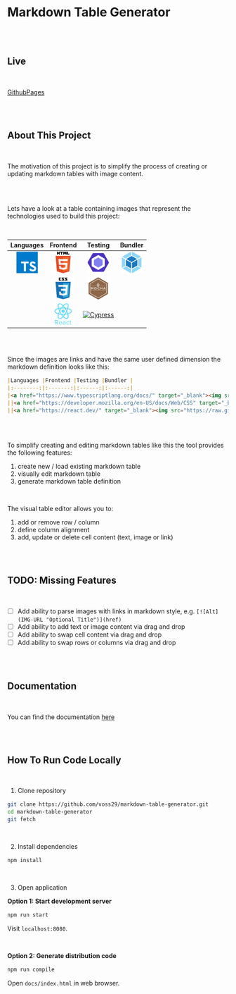 # **Markdown Table Generator**
<br>
<br>


## **Live**
<br>

[GithubPages](https://voss29.github.io/markdown-table-generator/)

<br>
<br>

## **About This Project**
<br>

The motivation of this project is to simplify the process of creating or updating markdown tables with image content.

<br>
<br>

Lets have a look at a table containing images that represent the technologies used to build this project:

<br>

|Languages |Frontend |Testing |Bundler |
|:--------:|:-------:|:------:|:------:|
|<a href="https://www.typescriptlang.org/docs/" target="_blank"><img src="https://raw.githubusercontent.com/devicons/devicon/master/icons/typescript/typescript-original.svg" alt="TypeScript" width="50" height="50" title="TypeScript"/> </a> |<a href="https://developer.mozilla.org/en-US/docs/Web/HTML" target="_blank"><img src="https://raw.githubusercontent.com/devicons/devicon/master/icons/html5/html5-original-wordmark.svg" alt="html5" width="50" height="50" title="HTML"/> </a> |<a href="https://eslint.org/docs/latest/" target="_blank"><img src="https://raw.githubusercontent.com/devicons/devicon/master/icons/eslint/eslint-original.svg" alt="ESLint" width="50" height="50" title="ESLint"/> </a> |<a href="https://webpack.js.org/concepts/" target="_blank"><img src="https://raw.githubusercontent.com/devicons/devicon/master/icons/webpack/webpack-original.svg" alt="Webpack" width="50" height="50" title="Webpack"/> </a> |
||<a href="https://developer.mozilla.org/en-US/docs/Web/CSS" target="_blank"><img src="https://raw.githubusercontent.com/devicons/devicon/master/icons/css3/css3-original-wordmark.svg" alt="css3" width="50" height="50" title="CSS"/> </a> |<a href="https://mochajs.org/" target="_blank"><img src="https://raw.githubusercontent.com/devicons/devicon/master/icons/mocha/mocha-plain.svg" alt="Mocha" width="50" height="50" title="Mocha"/> </a> ||
||<a href="https://react.dev/" target="_blank"><img src="https://raw.githubusercontent.com/devicons/devicon/master/icons/react/react-original-wordmark.svg" alt="React" width="50" height="50" title="React"/> </a> |<a href="https://www.cypress.io/" target="_blank"><img src="https://raw.githubusercontent.com/voss29/voss29/main/cypress_icon.svg" alt="Cypress" width="90" height="30" title="Cypress"/> </a> ||

<br>
<br>

Since the images are links and have the same user defined dimension the markdown definition looks like this:

```markdown
|Languages |Frontend |Testing |Bundler |
|:--------:|:-------:|:------:|:------:|
|<a href="https://www.typescriptlang.org/docs/" target="_blank"><img src="https://raw.githubusercontent.com/devicons/devicon/master/icons/typescript/typescript-original.svg" alt="TypeScript" width="50" height="50" title="TypeScript"/> </a> |<a href="https://developer.mozilla.org/en-US/docs/Web/HTML" target="_blank"><img src="https://raw.githubusercontent.com/devicons/devicon/master/icons/html5/html5-original-wordmark.svg" alt="html5" width="50" height="50" title="HTML"/> </a> |<a href="https://eslint.org/docs/latest/" target="_blank"><img src="https://raw.githubusercontent.com/devicons/devicon/master/icons/eslint/eslint-original.svg" alt="ESLint" width="50" height="50" title="ESLint"/> </a> |<a href="https://webpack.js.org/concepts/" target="_blank"><img src="https://raw.githubusercontent.com/devicons/devicon/master/icons/webpack/webpack-original.svg" alt="Webpack" width="50" height="50" title="Webpack"/> </a> |
||<a href="https://developer.mozilla.org/en-US/docs/Web/CSS" target="_blank"><img src="https://raw.githubusercontent.com/devicons/devicon/master/icons/css3/css3-original-wordmark.svg" alt="css3" width="50" height="50" title="CSS"/> </a> |<a href="https://mochajs.org/" target="_blank"><img src="https://raw.githubusercontent.com/devicons/devicon/master/icons/mocha/mocha-plain.svg" alt="Mocha" width="50" height="50" title="Mocha"/> </a> ||
||<a href="https://react.dev/" target="_blank"><img src="https://raw.githubusercontent.com/devicons/devicon/master/icons/react/react-original-wordmark.svg" alt="React" width="50" height="50" title="React"/> </a> |<a href="https://www.cypress.io/" target="_blank"><img src="https://raw.githubusercontent.com/voss29/voss29/main/cypress_icon.svg" alt="Cypress" width="90" height="30" title="Cypress"/> </a> ||
```

<br>
<br>

To simplify creating and editing markdown tables like this the tool provides the following features:

1. create new / load existing markdown table
2. visually edit markdown table
3. generate markdown table definition

<br>

The visual table editor allows you to:

1. add or remove row / column
2. define column alignment
3. add, update or delete cell content (text, image or link)

<br>
<br>

## **TODO: Missing Features**
<br>

- [ ] Add ability to parse images with links in markdown style, e.g. `[![Alt](IMG-URL "Optional Title")](href)`
- [ ] Add ability to add text or image content via drag and drop
- [ ] Add ability to swap cell content via drag and drop
- [ ] Add ability to swap rows or columns via drag and drop

<br>
<br>

## **Documentation**
<br>

You can find the documentation [here](./documentation/documentation.md)

<br>
<br>

## **How To Run Code Locally**
<br>

1. Clone repository
   
```bash
git clone https://github.com/voss29/markdown-table-generator.git
cd markdown-table-generator
git fetch
```

<br>

2. Install dependencies

```bash
npm install
```

<br>

3. Open application


**Option 1: Start development server**

```bash
npm run start
```

Visit `localhost:8080`.

<br>

**Option 2: Generate distribution code**

```bash
npm run compile
```

Open `docs/index.html` in web browser.
